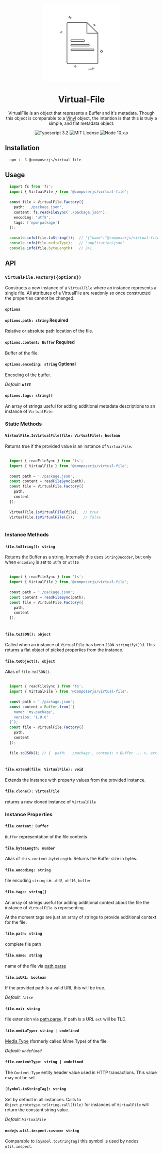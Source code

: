 <p align="center">
    <img alt="virtual-file" src="https://raw.githubusercontent.com/composerjs/virtual-file/master/logo.png" width="256">
    <h1 align="center">Virtual-File</h1>
</p>

<p align="center">
  VirtualFile is an object that represents a Buffer and it's metadata.
  Though this object is comparable to a <a href="https://github.com/gulpjs/vinyl">Vinyl</a>
  object, the intention is that this is truly a simple, and flat metadata
  object.
</p>

<p align="center">
  <img alt="Typescript 3.2" src="https://img.shields.io/badge/typescript-3.2-blue.svg">
  <img alt="MIT License" src="https://img.shields.io/badge/license-MIT-blue.svg">
  <img alt="Node 10.x.x" src="https://img.shields.io/badge/node-10.x.x-blue.svg">
</p>

## Installation

```bash
  npm i -S @composerjs/virtual-file
```

## Usage

```typescript
  import fs from 'fs';
  import { VirtualFile } from '@composerjs/virtual-file';
  
  const file = VirtualFile.Factory({
    path: './package.json',
    content: fs.readFileSync('./package.json'),
    encoding: 'utf8',
    tags: ['npm-package']
  });
  
  console.info(file.toString());  // '{"name":"@composerjs/virtual-file"...
  console.info(file.mediaType);   // 'application/json'
  console.info(file.byteLength)   // 341 
```

## API

### `VirtualFile.Factory({options})`

Constructs a new instance of a `VirtualFile` where an instance represents
a single file. All attributes of a VirtualFile are readonly so once
constructed the properties cannot be changed.

#### `options`

#### `options.path: string` **Required**

Relative or absolute path location of the file.

#### `options.content: Buffer` **Required**

Buffer of the file.

#### `options.encoding: string` **Optional**

Encoding of the buffer.

*Default: __`utf8`__*

#### `options.tags: string[]`

An array of strings useful for adding additional metadata descriptions
to an instance of `VirtualFile`.

### Static Methods

#### `VirtualFile.IsVirtualFile(file: VirtualFile): boolean`

Returns true if the provided value is an instance of `VirtualFile`.

```typescript

  import { readFileSync } from 'fs';
  import { VirtualFile } from '@composerjs/virtual-file';
  
  const path = './package.json';
  const content = readFileSync(path);
  const file = VirtualFile.Factory({
    path,
    content
  });
  
  VirtualFile.IsVirtualFile(file);  // true
  VirtualFile.IsVirtualFile({});    // false
  
```

### Instance Methods

#### `file.toString(): string`

Returns the Buffer as a string. Internally this uses `StringDecoder`, but
only when `encoding` is set to `utf8` or `utf16`

```typescript

  import { readFileSync } from 'fs';
  import { VirtualFile } from '@composerjs/virtual-file';
  
  const path = './package.json';
  const content = readFileSync(path);
  const file = VirtualFile.Factory({
    path,
    content
  });
  
```

#### `file.toJSON(): object`

Called when an instance of `VirtualFile` has been `JSON.stringify()`'d.
This returns a flat object of picked properties from the instance.



#### `file.toObject(): object`

Alias of `file.toJSON()`.

```typescript

  import { readFileSync } from 'fs';
  import { VirtualFile } from '@composerjs/virtual-file';
  
  const path = './package.json';
  const content = Buffer.from(`{
    name: 'my-package',
    version: '1.0.0'   
  }`);
  const file = VirtualFile.Factory({
    path,
    content
  });
  
  file.toJSON(); // {  path: './package', content: < Buffer ... >, ext: '.json', mediaType: 'application/json' ...
  
```

#### `file.extend(file: VirtualFile): void`

Extends the instance with property values from the provided instance.

#### `file.clone(): VirtualFile`

returns a new cloned instance of `VirtualFile`

### Instance Properties

#### `file.content: Buffer`

`Buffer` representation of the file contents

#### `file.byteLength: number`

Alias of `this.content.byteLength`. Returns the Buffer size in bytes.

#### `file.encoding: string `

file encoding `string` i.e. `utf8`, `utf16`, `buffer`

#### `file.tags: string[]`

An array of strings useful for adding additional context about the file
the instance of `VirtualFile` is representing.

At the moment tags are just an array of strings to provide additional
context for the file.

#### `file.path: string`

complete file path

#### `file.name: string`

name of the file via [path.parse](https://nodejs.org/docs/latest-v10.x/api/path.html#path_path_parse_path)

#### `file.isURL: boolean`

If the provided path is a valid URL this will be true.

*Default: `false`*

#### `file.ext: string`

file extension via [path.parse](https://nodejs.org/docs/latest-v10.x/api/path.html#path_path_parse_path).
If path is a URL `ext` will be TLD.

#### `file.mediaType: string | undefined`

[Media Type](https://www.iana.org/assignments/media-types/media-types.xhtml) (formerly called Mime Type) of the file.

*Default: `undefined`*

#### `file.contentType: string | undefined`

The `Content-Type` entity header value used in HTTP transactions.
This value may not be set.

#### `[Symbol.toStringTag]: string`

Set by default in all instances. Calls to `Object.prototype.toString.call(file)` for
instances of `VirtualFile` will return the constant string value.

*Default: `VirtualFile`*

#### `nodejs.util.inspect.custom: string`

Comparable to `[Symbol.toStringTag]` this symbol is used by nodes
`util.inspect`.
